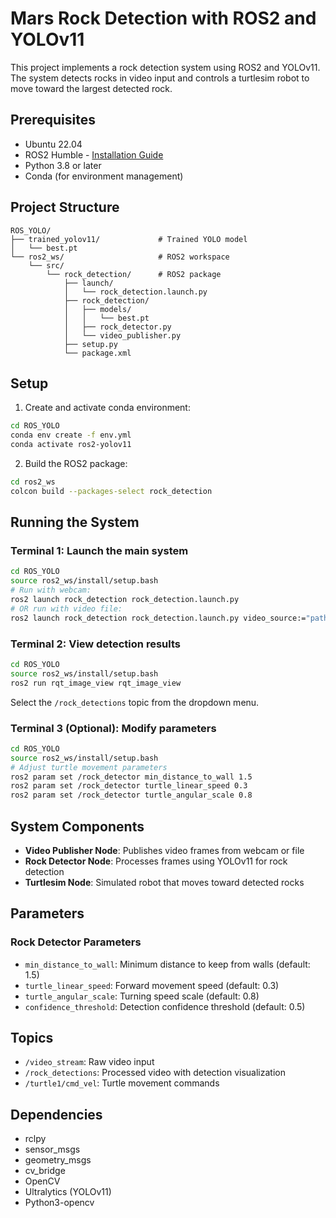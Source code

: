# Mars Rock Detection with ROS2 and YOLOv11

This project implements a rock detection system using ROS2 and YOLOv11. The system detects rocks in video input and controls a turtlesim robot to move toward the largest detected rock.

## Prerequisites

- Ubuntu 22.04
- ROS2 Humble - [Installation Guide](https://docs.ros.org/en/humble/Installation/Ubuntu-Install-Debs.html)
- Python 3.8 or later
- Conda (for environment management)

## Project Structure

```
ROS_YOLO/
├── trained_yolov11/             # Trained YOLO model
│   └── best.pt
└── ros2_ws/                     # ROS2 workspace
    └── src/
        └── rock_detection/      # ROS2 package
            ├── launch/
            │   └── rock_detection.launch.py
            ├── rock_detection/
            │   ├── models/
            │   │   └── best.pt
            │   ├── rock_detector.py
            │   └── video_publisher.py
            ├── setup.py
            └── package.xml
```

## Setup

1. Create and activate conda environment:

```bash
cd ROS_YOLO
conda env create -f env.yml
conda activate ros2-yolov11
```

2. Build the ROS2 package:

```bash
cd ros2_ws
colcon build --packages-select rock_detection
```

## Running the System

### Terminal 1: Launch the main system

```bash
cd ROS_YOLO
source ros2_ws/install/setup.bash
# Run with webcam:
ros2 launch rock_detection rock_detection.launch.py
# OR run with video file:
ros2 launch rock_detection rock_detection.launch.py video_source:="path/to/your_video.mp4"
```

### Terminal 2: View detection results

```bash
cd ROS_YOLO
source ros2_ws/install/setup.bash
ros2 run rqt_image_view rqt_image_view
```

Select the `/rock_detections` topic from the dropdown menu.

### Terminal 3 (Optional): Modify parameters

```bash
cd ROS_YOLO
source ros2_ws/install/setup.bash
# Adjust turtle movement parameters
ros2 param set /rock_detector min_distance_to_wall 1.5
ros2 param set /rock_detector turtle_linear_speed 0.3
ros2 param set /rock_detector turtle_angular_scale 0.8
```

## System Components

- **Video Publisher Node**: Publishes video frames from webcam or file
- **Rock Detector Node**: Processes frames using YOLOv11 for rock detection
- **Turtlesim Node**: Simulated robot that moves toward detected rocks

## Parameters

### Rock Detector Parameters

- `min_distance_to_wall`: Minimum distance to keep from walls (default: 1.5)
- `turtle_linear_speed`: Forward movement speed (default: 0.3)
- `turtle_angular_scale`: Turning speed scale (default: 0.8)
- `confidence_threshold`: Detection confidence threshold (default: 0.5)

## Topics

- `/video_stream`: Raw video input
- `/rock_detections`: Processed video with detection visualization
- `/turtle1/cmd_vel`: Turtle movement commands

## Dependencies

- rclpy
- sensor_msgs
- geometry_msgs
- cv_bridge
- OpenCV
- Ultralytics (YOLOv11)
- Python3-opencv
